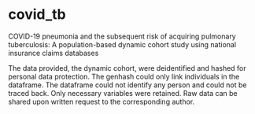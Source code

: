 # covid_tb
COVID-19 pneumonia and the subsequent risk of acquiring pulmonary tuberculosis: A population-based dynamic cohort study using national insurance claims databases

The data provided, the dynamic cohort, were deidentified and hashed for personal data protection. The genhash could only link individuals in the dataframe. The dataframe could not identify any person and could not be traced back. Only necessary variables were retained. Raw data can be shared upon written request to the corresponding author.

